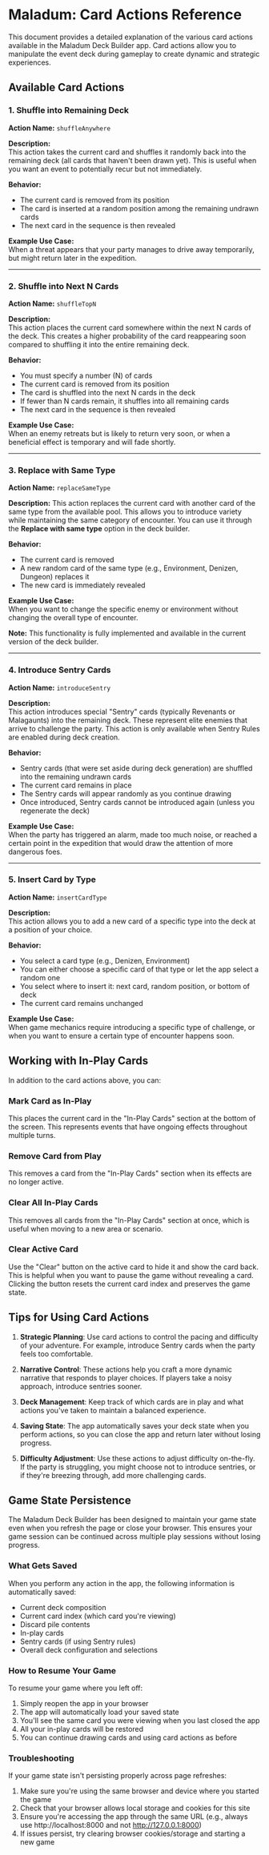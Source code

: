 # Maladum: Card Actions Reference

This document provides a detailed explanation of the various card actions available in the Maladum Deck Builder app. Card actions allow you to manipulate the event deck during gameplay to create dynamic and strategic experiences.

## Available Card Actions

### 1. Shuffle into Remaining Deck
**Action Name:** `shuffleAnywhere`

**Description:**  
This action takes the current card and shuffles it randomly back into the remaining deck (all cards that haven't been drawn yet). This is useful when you want an event to potentially recur but not immediately.

**Behavior:**
- The current card is removed from its position
- The card is inserted at a random position among the remaining undrawn cards
- The next card in the sequence is then revealed

**Example Use Case:**  
When a threat appears that your party manages to drive away temporarily, but might return later in the expedition.

---

### 2. Shuffle into Next N Cards
**Action Name:** `shuffleTopN`

**Description:**  
This action places the current card somewhere within the next N cards of the deck. This creates a higher probability of the card reappearing soon compared to shuffling it into the entire remaining deck.

**Behavior:**
- You must specify a number (N) of cards
- The current card is removed from its position
- The card is shuffled into the next N cards in the deck
- If fewer than N cards remain, it shuffles into all remaining cards
- The next card in the sequence is then revealed

**Example Use Case:**  
When an enemy retreats but is likely to return very soon, or when a beneficial effect is temporary and will fade shortly.

---

### 3. Replace with Same Type
**Action Name:** `replaceSameType`

**Description:**
This action replaces the current card with another card of the same type from the available pool. This allows you to introduce variety while maintaining the same category of encounter. You can use it through the **Replace with same type** option in the deck builder.

**Behavior:**
- The current card is removed
- A new random card of the same type (e.g., Environment, Denizen, Dungeon) replaces it
- The new card is immediately revealed

**Example Use Case:**  
When you want to change the specific enemy or environment without changing the overall type of encounter.

**Note:** This functionality is fully implemented and available in the current version of the deck builder.

---

### 4. Introduce Sentry Cards
**Action Name:** `introduceSentry`

**Description:**  
This action introduces special "Sentry" cards (typically Revenants or Malagaunts) into the remaining deck. These represent elite enemies that arrive to challenge the party. This action is only available when Sentry Rules are enabled during deck creation.

**Behavior:**
- Sentry cards (that were set aside during deck generation) are shuffled into the remaining undrawn cards
- The current card remains in place
- The Sentry cards will appear randomly as you continue drawing
- Once introduced, Sentry cards cannot be introduced again (unless you regenerate the deck)

**Example Use Case:**  
When the party has triggered an alarm, made too much noise, or reached a certain point in the expedition that would draw the attention of more dangerous foes.

---

### 5. Insert Card by Type
**Action Name:** `insertCardType`

**Description:**  
This action allows you to add a new card of a specific type into the deck at a position of your choice.

**Behavior:**
- You select a card type (e.g., Denizen, Environment)
- You can either choose a specific card of that type or let the app select a random one
- You select where to insert it: next card, random position, or bottom of deck
- The current card remains unchanged

**Example Use Case:**  
When game mechanics require introducing a specific type of challenge, or when you want to ensure a certain type of encounter happens soon.

## Working with In-Play Cards

In addition to the card actions above, you can:

### Mark Card as In-Play
This places the current card in the "In-Play Cards" section at the bottom of the screen. This represents events that have ongoing effects throughout multiple turns.

### Remove Card from Play
This removes a card from the "In-Play Cards" section when its effects are no longer active.

### Clear All In-Play Cards
This removes all cards from the "In-Play Cards" section at once, which is useful when moving to a new area or scenario.

### Clear Active Card
Use the "Clear" button on the active card to hide it and show the card back. This is helpful when you want to pause the game without revealing a card. Clicking the button resets the current card index and preserves the game state.

## Tips for Using Card Actions

1. **Strategic Planning**: Use card actions to control the pacing and difficulty of your adventure. For example, introduce Sentry cards when the party feels too comfortable.

2. **Narrative Control**: These actions help you craft a more dynamic narrative that responds to player choices. If players take a noisy approach, introduce sentries sooner.

3. **Deck Management**: Keep track of which cards are in play and what actions you've taken to maintain a balanced experience.

4. **Saving State**: The app automatically saves your deck state when you perform actions, so you can close the app and return later without losing progress.

5. **Difficulty Adjustment**: Use these actions to adjust difficulty on-the-fly. If the party is struggling, you might choose not to introduce sentries, or if they're breezing through, add more challenging cards.

## Game State Persistence

The Maladum Deck Builder has been designed to maintain your game state even when you refresh the page or close your browser. This ensures your game session can be continued across multiple play sessions without losing progress.

### What Gets Saved

When you perform any action in the app, the following information is automatically saved:

- Current deck composition
- Current card index (which card you're viewing)
- Discard pile contents
- In-play cards
- Sentry cards (if using Sentry rules)
- Overall deck configuration and selections

### How to Resume Your Game

To resume your game where you left off:

1. Simply reopen the app in your browser
2. The app will automatically load your saved state
3. You'll see the same card you were viewing when you last closed the app
4. All your in-play cards will be restored
5. You can continue drawing cards and using card actions as before

### Troubleshooting

If your game state isn't persisting properly across page refreshes:

1. Make sure you're using the same browser and device where you started the game
2. Check that your browser allows local storage and cookies for this site
3. Ensure you're accessing the app through the same URL (e.g., always use http://localhost:8000 and not http://127.0.0.1:8000)
4. If issues persist, try clearing browser cookies/storage and starting a new game 